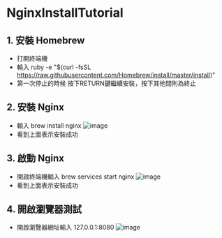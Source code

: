 # NginxInstallTutorial


## 1. 安裝 Homebrew 
* 打開終端機
* 輸入 ruby -e "$(curl -fsSL https://raw.githubusercontent.com/Homebrew/install/master/install)"
* 第一次停止的時候 按下RETURN鍵繼續安裝，按下其他間則為終止


## 2. 安裝 Nginx
* 輸入 brew install nginx
![image](https://github.com/sheng0208/NginxInstallTutorial/blob/master/img/NginxInstall.png)
* 看到上面表示安裝成功


## 3. 啟動 Nginx
* 開啟終端機輸入 brew services start nginx
![image](https://github.com/sheng0208/NginxInstallTutorial/blob/master/img/StartNginx.png)
* 看到上面表示安裝成功

## 4. 開啟瀏覽器測試
* 開啟瀏覽器網址輸入 127.0.0.1:8080
![image]()
